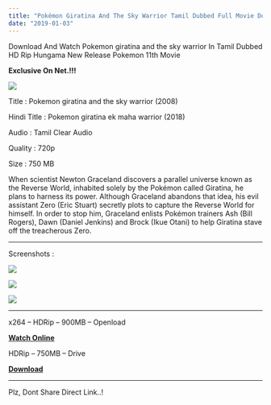 ```yaml
---
title: "Pokémon Giratina And The Sky Warrior Tamil Dubbed Full Movie Download"
date: "2019-01-03"
---
```


Download And Watch Pokemon giratina and the sky warrior In Tamil Dubbed HD Rip Hungama New Release Pokemon 11th Movie

**Exclusive On Net.!!!**

[![](https://1.bp.blogspot.com/-RI_Iz5kd-bg/XB818VvSDhI/AAAAAAAABKI/VHsO3UlAqEkPjQE2skKbf4obgMWCeLM8wCLcBGAs/s320/Poke{9560a35704a61d56b1c5bb169ad4626925aff5012047a8ffb6d720526964f1e1}2B11{9560a35704a61d56b1c5bb169ad4626925aff5012047a8ffb6d720526964f1e1}2BTamilKidz.jpg)](https://1.bp.blogspot.com/-RI_Iz5kd-bg/XB818VvSDhI/AAAAAAAABKI/VHsO3UlAqEkPjQE2skKbf4obgMWCeLM8wCLcBGAs/s1600/Poke{9560a35704a61d56b1c5bb169ad4626925aff5012047a8ffb6d720526964f1e1}2B11{9560a35704a61d56b1c5bb169ad4626925aff5012047a8ffb6d720526964f1e1}2BTamilKidz.jpg)

Title : Pokemon giratina and the sky warrior (2008)

Hindi Title : Pokemon giratina ek maha warrior (2018)

Audio : Tamil Clear Audio

Quality : 720p

Size : 750 MB

When scientist Newton Graceland discovers a parallel universe known as the Reverse World, inhabited solely by the Pokémon called Giratina, he plans to harness its power. Although Graceland abandons that idea, his evil assistant Zero (Eric Stuart) secretly plots to capture the Reverse World for himself. In order to stop him, Graceland enlists Pokémon trainers Ash (Bill Rogers), Dawn (Daniel Jenkins) and Brock (Ikue Otani) to help Giratina stave off the treacherous Zero.  
  

* * *

Screenshots :

[![](https://1.bp.blogspot.com/-971OBsKw860/XB-Hd_wyEKI/AAAAAAAABKY/uLlpiSo8fVA1LaNMVCGFk16xvleUj9YugCLcBGAs/s320/Screenshot_2018-12-23-18-29-48.jpg)](https://1.bp.blogspot.com/-971OBsKw860/XB-Hd_wyEKI/AAAAAAAABKY/uLlpiSo8fVA1LaNMVCGFk16xvleUj9YugCLcBGAs/s1600/Screenshot_2018-12-23-18-29-48.jpg)

[![](https://2.bp.blogspot.com/-sPnOuoSqivs/XB-HeOyRixI/AAAAAAAABKc/OeoZIzSQFJoML_egraiSTnnYfIiSsFZwwCLcBGAs/s320/Screenshot_2018-12-23-18-30-11.jpg)](https://2.bp.blogspot.com/-sPnOuoSqivs/XB-HeOyRixI/AAAAAAAABKc/OeoZIzSQFJoML_egraiSTnnYfIiSsFZwwCLcBGAs/s1600/Screenshot_2018-12-23-18-30-11.jpg)

[![](https://4.bp.blogspot.com/-qVroXFBh28U/XB-HdbrurAI/AAAAAAAABKU/xxvXNK0kDyQCVKeKy7516V0cgBTmC4vagCLcBGAs/s320/Screenshot_2018-12-23-18-30-40.jpg)](https://4.bp.blogspot.com/-qVroXFBh28U/XB-HdbrurAI/AAAAAAAABKU/xxvXNK0kDyQCVKeKy7516V0cgBTmC4vagCLcBGAs/s1600/Screenshot_2018-12-23-18-30-40.jpg)

* * *

x264 – HDRip – 900MB – Openload

**[Watch Online](https://clk.ink/VnVpL2w)**  
  
HDRip – 750MB – Drive  
  
**[Download](https://clk.ink/A55Kx)**  

* * *

Plz, Dont Share Direct Link..!
